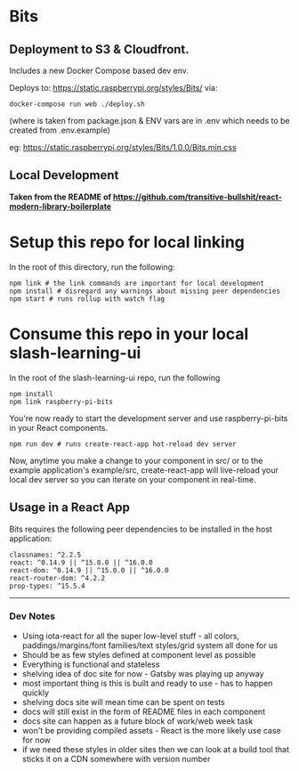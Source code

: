 # Bits

## Deployment to S3 & Cloudfront.

Includes a new Docker Compose based dev env.

Deploys to: https://static.raspberrypi.org/styles/Bits/<version> via:

    docker-compose run web ./deploy.sh

(where <version> is taken from package.json & ENV vars are in .env which needs to be created from .env.example)

eg: https://static.raspberrypi.org/styles/Bits/1.0.0/Bits.min.css

## Local Development

**Taken from the README of https://github.com/transitive-bullshit/react-modern-library-boilerplate**

# Setup this repo for local linking

In the root of this directory, run the following:

    npm link # the link commands are important for local development
    npm install # disregard any warnings about missing peer dependencies
    npm start # runs rollup with watch flag

# Consume this repo in your local slash-learning-ui

In the root of the slash-learning-ui repo, run the following

    npm install
    npm link raspberry-pi-bits
    
You're now ready to start the development server and use raspberry-pi-bits in your React components.

    npm run dev # runs create-react-app hot-reload dev server

Now, anytime you make a change to your component in src/ or to the example application's example/src, create-react-app will live-reload your local dev server so you can iterate on your component in real-time.

## Usage in a React App

Bits requires the following peer dependencies to be installed in the host application:

```
classnames: ^2.2.5
react: ^0.14.9 || ^15.0.0 || ^16.0.0
react-dom: ^0.14.9 || ^15.0.0 || ^16.0.0
react-router-dom: ^4.2.2
prop-types: ^15.5.4
```

----

### Dev Notes

* Using iota-react for all the super low-level stuff - all colors,
  paddings/margins/font families/text styles/grid system all done for us
* Should be as few styles defined at component level as possible
* Everything is functional and stateless
* shelving idea of doc site for now - Gatsby was playing up anyway
* most important thing is this is built and ready to use - has to happen quickly
* shelving docs site will mean time can be spent on tests
* docs will still exist in the form of README files in each component
* docs site can happen as a future block of work/web week task
* won't be providing compiled assets - React is the more likely use case for now
* if we need these styles in older sites then we can look at a build tool that sticks it on a CDN somewhere with version number
